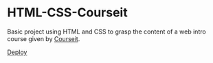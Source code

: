 # HTML-CSS-Courseit

Basic project using HTML and CSS to grasp the content of a web intro course given by [Courseit](https://courseit.io/).

[Deploy](https://codepen.io/emmacg2x/pen/ZELKOaG)
